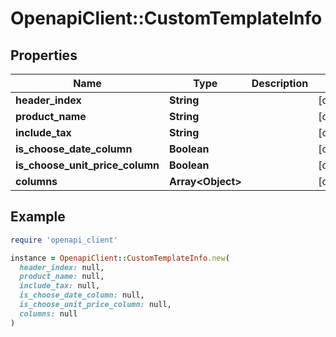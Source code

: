 # OpenapiClient::CustomTemplateInfo

## Properties

| Name | Type | Description | Notes |
| ---- | ---- | ----------- | ----- |
| **header_index** | **String** |  | [optional] |
| **product_name** | **String** |  | [optional] |
| **include_tax** | **String** |  | [optional] |
| **is_choose_date_column** | **Boolean** |  | [optional] |
| **is_choose_unit_price_column** | **Boolean** |  | [optional] |
| **columns** | **Array&lt;Object&gt;** |  | [optional] |

## Example

```ruby
require 'openapi_client'

instance = OpenapiClient::CustomTemplateInfo.new(
  header_index: null,
  product_name: null,
  include_tax: null,
  is_choose_date_column: null,
  is_choose_unit_price_column: null,
  columns: null
)
```

